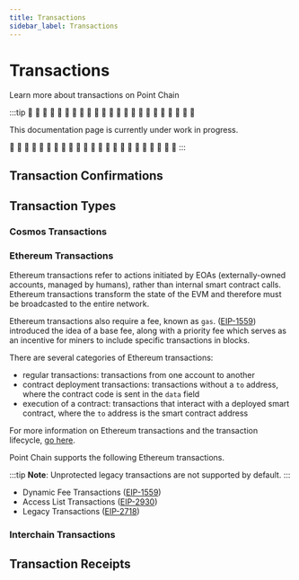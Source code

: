 ```yaml
---
title: Transactions
sidebar_label: Transactions
---
```


# Transactions

Learn more about transactions on Point Chain

:::tip
🚧 🚧 🚧 🚧 🚧 🚧 🚧 🚧 🚧 🚧 🚧 🚧 🚧 🚧 🚧 🚧 🚧 🚧 🚧 🚧 🚧 🚧 🚧

This documentation page is currently under work in progress.

🚧 🚧 🚧 🚧 🚧 🚧 🚧 🚧 🚧 🚧 🚧 🚧 🚧 🚧 🚧 🚧 🚧 🚧 🚧 🚧 🚧 🚧 🚧
:::

<!--
TODO: explain what transactions are on Point Chain and blockchains.
Explain that transactions can be identified by hashes and that they can
contain multiple messages. Why can transactions fail?

Explain that transactions can interoperate with other blockchains.
-->

## Transaction Confirmations

<!-- TODO: why are Ethereum transactions different than Cosmos -->

## Transaction Types

<!-- TODO: explain which transactions types does Point Chain support (i.e modules and changes) and provide a few examples. -->

<!-- TODO: why are Ethereum transactions different than Cosmos -->

### Cosmos Transactions

### Ethereum Transactions

Ethereum transactions refer to actions initiated by EOAs (externally-owned accounts, managed by humans), rather than internal smart contract calls. Ethereum transactions transform the state of the EVM and therefore must be broadcasted to the entire network.

Ethereum transactions also require a fee, known as `gas`. ([EIP-1559](https://eips.ethereum.org/EIPS/eip-1559)) introduced the idea of a base fee, along with a priority fee which serves as an incentive for miners to include specific transactions in blocks.

There are several categories of Ethereum transactions:

- regular transactions: transactions from one account to another
- contract deployment transactions: transactions without a `to` address, where the contract code is sent in the `data` field
- execution of a contract: transactions that interact with a deployed smart contract, where the `to` address is the smart contract address

For more information on Ethereum transactions and the transaction lifecycle, [go here](https://ethereum.org/en/developers/docs/transactions/).

Point Chain supports the following Ethereum transactions.

:::tip
**Note**: Unprotected legacy transactions are not supported by default.
:::

- Dynamic Fee Transactions ([EIP-1559](https://eips.ethereum.org/EIPS/eip-1559))
- Access List Transactions ([EIP-2930](https://eips.ethereum.org/EIPS/eip-2930))
- Legacy Transactions ([EIP-2718](https://eips.ethereum.org/EIPS/eip-2718))

### Interchain Transactions

<!-- TODO: transactions that use IBC or bridges to send them to other chains -->

## Transaction Receipts

<!-- TODO: explain Ethereum transaction receipts -->

